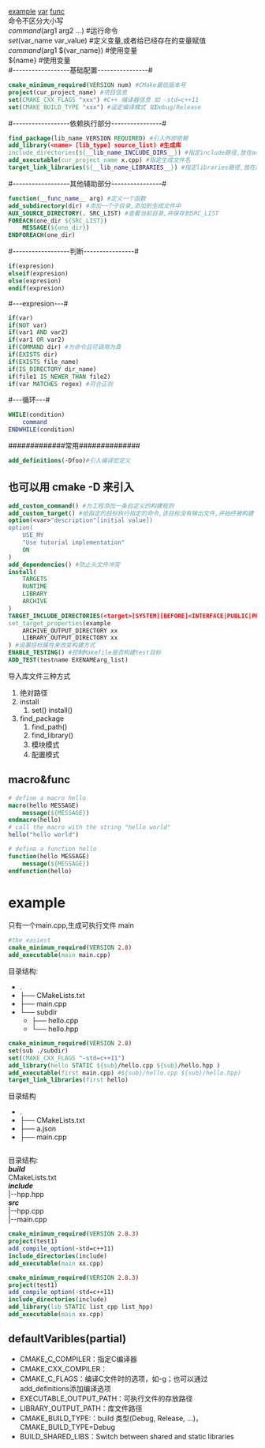 [example](#example)  [var](#defaultVaribles(partial)) [func](#macro&func)  
命令不区分大小写  
*command*(arg1 arg2 ...) #运行命令  
*set*(var_name var_value) #定义变量,或者给已经存在的变量赋值  
*command*(arg1 ${var_name}) #使用变量  
${name} #使用变量  
#------------------基础配置----------------#  
```cmake
cmake_minimum_required(VERSION num) #CMake最低版本号
project(cur_project_name) #项目信息
set(CMAKE_CXX_FLAGS "xxx") #C++ 编译器信息 如 -std=c++11
set(CMAKE_BUILD_TYPE "xxx") #设定编译模式 如Debug/Release
```
#------------------依赖执行部分----------------# 
```cmake
find_package(lib_name VERSION REQUIRED) #引入外部依赖
add_library(<name> [lib_type] source_list) #生成库
include_directories(${__lib_name_INCLUDE_DIRS__}) #指定include路径,放在add_executable前面,相当于指定g++的 -L 参数
add_executable(cur_project_name x.cpp) #指定生成文件名
target_link_libraries(${__lib_name_LIBRARIES__}) #指定libraries路径,放在add_executable后面 -l参数
```
#------------------其他辅助部分----------------#
```cmake
function(__func_name__ arg) #定义一个函数
add_subdirectory(dir) #添加一个子目录,添加到生成文件中
AUX_SOURCE_DIRECTORY(. SRC_LIST) #查看当前目录,并保存到SRC_LIST
FOREACH(one_dir ${SRC_LIST})
    MESSAGE(${one_dir})
ENDFOREACH(one_dir)
```
#------------------判断----------------#  
```cmake
if(expresion)
elseif(expresion)
else(expresion)
endif(expresion)
```
#---expresion---#
```cmake
if(var)
if(NOT var)
if(var1 AND var2)
if(var1 OR var2)
if(COMMAND dir) #为命令且可调用为真
if(EXISTS dir)
if(EXISTS file_name)
if(IS_DIRECTORY dir_name)
if(file1 IS_NEWER_THAN file2)
if(var MATCHES regex) #符合正则
```
#---循环---#
```cmake
WHILE(condition)
    command
ENDWHILE(condition)
```
#############常用##############
```cmake
add_definitions(-Dfoo)#引入编译宏定义
```
## 也可以用 cmake -D 来引入
```cmake
add_custom_command() #为工程添加一条自定义的构建规则
add_custom_target() #给指定的目标执行指定的命令,该目标没有输出文件,并始终被构建
option(<var>"description"[initial value])
option(
    USE_MY
    "Use tutorial implementation"
    ON
)
add_dependencies() #防止头文件冲突
install(
    TARGETS
    RUNTIME
    LIBRARY
    ARCHIVE
)
TARGET_INCLUDE_DIRECTORIES(<target>[SYSTEM][BEFORE]<INTERFACE|PUBLIC|PRIVATE>[items])
set_target_properties(example
    ARCHIVE_OUTPUT_DIRECTORY xx
    LIBRARY_OUTPUT_DIRECTORY xx
) #设置目标属性来改变构建方式
ENABLE_TESTING() #控制Makefile是否构建test目标
ADD_TEST(testname EXENAMEarg_list)
```
导入库文件三种方式  
1. 绝对路径
2. install
   1. set() install()
3. find_package
   1. find_path()
   2. find_library()
   3. 模块模式
   4. 配置模式

## macro&func
```cmake
# define a macro hello  
macro(hello MESSAGE)
    message(${MESSAGE})
endmacro(hello) 
# call the macro with the string "hello world"  
hello("hello world")      

# define a function hello  
function(hello MESSAGE)
    message(${MESSAGE})  
endfunction(hello)
```

# example  
只有一个main.cpp,生成可执行文件 main
```cmake
#the easiest
cmake_minimum_required(VERSION 2.8)
add_executable(main main.cpp)
```
目录结构:  
+ .  
+ ├── CMakeLists.txt  
+ ├── main.cpp  
+ └── subdir  
    + ├── hello.cpp
    + └── hello.hpp
```cmake
cmake_minimum_required(VERSION 2.8)
set(sub ./subdir)
set(CMAKE_CXX_FLAGS "-std=c++11")
add_library(hello STATIC ${sub}/hello.cpp ${sub}/hello.hpp )
add_executable(first main.cpp) #${sub}/hello.cpp ${sub}/hello.hpp)
target_link_libraries(first hello)
```

目录结构
+ .
+ ├── CMakeLists.txt
+ ├── a.json
+ ├── main.cpp
```cmake

```


目录结构:  
***build***  
CMakeLists.txt  
***include***  
|--hpp.hpp  
***src***  
|--hpp.cpp  
|--main.cpp
```cmake
cmake_minimum_required(VERSION 2.8.3)
project(test1)
add_compile_option(-std=c++11)
include_directories(include)
add_executable(main xx.cpp)
```
```cmake
cmake_minimum_required(VERSION 2.8.3)
project(test1)
add_compile_option(-std=c++11)
include_directories(include)
add_library(lib STATIC list_cpp list_hpp)
add_executable(main xx.cpp)
```


## defaultVaribles(partial)
+ CMAKE_C_COMPILER：指定C编译器
+ CMAKE_CXX_COMPILER：
+ CMAKE_C_FLAGS：编译C文件时的选项，如-g；也可以通过add_definitions添加编译选项
+ EXECUTABLE_OUTPUT_PATH：可执行文件的存放路径
+ LIBRARY_OUTPUT_PATH：库文件路径
+ CMAKE_BUILD_TYPE:：build 类型(Debug, Release, ...)，CMAKE_BUILD_TYPE=Debug
+ BUILD_SHARED_LIBS：Switch between shared and static libraries